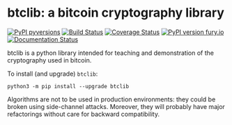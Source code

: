 # btclib: a bitcoin cryptography library

[![PyPI pyversions](https://img.shields.io/pypi/pyversions/btclib.svg)](https://pypi.python.org/pypi/btclib/)
[![Build Status](https://travis-ci.org/dginst/btclib.svg)](https://travis-ci.org/dginst/btclib)
[![Coverage Status](https://coveralls.io/repos/github/dginst/btclib/badge.svg)](https://coveralls.io/github/dginst/btclib)
[![PyPI version fury.io](https://badge.fury.io/py/btclib.svg)](https://pypi.python.org/pypi/btclib/)
[![Documentation Status](https://readthedocs.org/projects/btclib/badge/?version=latest)](https://btclib.readthedocs.io/)

btclib is a python library intended for teaching and demonstration of the cryptography used in bitcoin.

To install (and upgrade) `btclib`:

```shell
python3 -m pip install --upgrade btclib
```

Algorithms are not to be used in production environments: they could be broken using side-channel attacks. Moreover, they will probably have major refactorings without care for backward compatibility.
